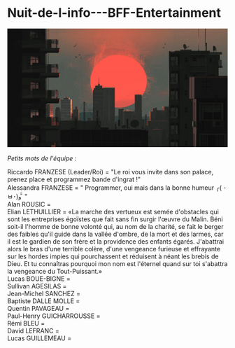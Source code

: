 # Nuit-de-l-info---BFF-Entertainment

![alt text](https://github.com/MoonRhay/Nuit-de-l-info---BFF-Entertainment/blob/master/NDI.jpg?raw=true)

<i>Petits mots de l'équipe :</i></br>

Riccardo FRANZESE (Leader/Roi) = "Le roi vous invite dans son palace, prenez place et programmez bande d'ingrat !"</br>
Alessandra FRANZESE = " Programmer, oui mais dans la bonne humeur ╭( ･ㅂ･)و ̑̑  " </br>
Alan ROUSIC = </br>
Elian LETHUILLIER = «La marche des vertueux est semée d'obstacles qui sont les entreprises égoïstes que fait sans fin surgir l'œuvre du Malin. Béni soit-il l'homme de bonne volonté qui, au nom de la charité, se fait le berger des faibles qu'il guide dans la vallée d'ombre, de la mort et des larmes, car il est le gardien de son frère et la providence des enfants égarés. J'abattrai alors le bras d'une terrible colère, d'une vengeance furieuse et effrayante sur les hordes impies qui pourchassent et réduisent à néant les brebis de Dieu. Et tu connaîtras pourquoi mon nom est l'éternel quand sur toi s'abattra la vengeance du Tout-Puissant.» </br>
Lucas BOUE-BIGNE =</br>
Sullivan AGESILAS = </br>
Jean-Michel SANCHEZ = </br>
Baptiste DALLE MOLLE =</br>
Quentin PAVAGEAU =</br>
Paul-Henry GUICHARROUSSE =</br>
Rémi BLEU =</br>
David LEFRANC =</br>
Lucas GUILLEMEAU = 

